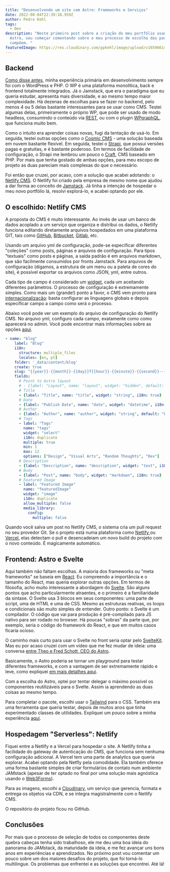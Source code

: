 ```yaml
---
title: "Desenvolvendo um site com Astro: Frameworks e Serviços"
date: 2022-08-04T22:39:18.959Z
author: Pedro Kehl
tags:
  - Dev
description: "Neste primeiro post sobre a criação do meu portfólio usando o
  Astro, vou começar comentando sobre o meu processo de escolha das partes que o
  compõem. "
featuredImage: https://res.cloudinary.com/ppkehl/image/upload/v1659661486/blog/Frame_36_rygkma.png
---
```

## Backend

[Como disse antes](https://pedrokehl.net/pt/blog/wordpress-no-meu-passado-presente-e-futuro/), minha experiência primária em desenvolvimento sempre foi com o WordPress e PHP. O WP é uma plataforma monolítica, back e frontend totalmente integrados. Já o Jamstack, que era o paradigma que eu queria estudar, apresenta mais diversidade, e ao mesmo tempo maior complexidade. Há dezenas de escolhas para se fazer no backend, pelo menos 4 ou 5 delas bastante interessantes para se usar como CMS. Testei algumas delas, primeiramente o próprio WP, que pode ser usado de modo headless, consumindo o conteúdo via [REST](https://developer.wordpress.org/rest-api/), ou com o plugin [WPgraphQL](https://www.wpgraphql.com/), que funciona muito bem. 

Como o intuito era aprender coisas novas, fugi da tentação de usá-lo. Em seguida, testei outras opções como o [Cosmic CMS](https://www.cosmicjs.com/) - uma solução baseada em nuvem bastante flexível. Em seguida, testei o [Strapi](https://strapi.io/), que possui versões pagas e gratuitas, e é bastante poderoso. Em termos de facilidade de configuração, o Strapi me lembrou um pouco o [Craft](https://craftcms.com/), CMS baseado em PHP. Por mais que tenha gostado de ambas opções, para meu escopo de projeto as duas pareciam mais complexas do que o necessário.

Foi então que cruzei, por acaso, com a solução que acabei adotando: o [Netlify CMS](https://www.netlifycms.org/). O Netlify foi criado pela empresa de mesmo nome que ajudou a dar forma ao conceito de [Jamstack](https://jamstack.org/). Já tinha a intenção de hospedar o meu novo portfólio lá, resolvi explorá-lo, e acabei optando por ele.

## O escolhido: Netlify CMS

A proposta do CMS é muito interessante. Ao invés de usar um banco de dados acoplado a um serviço que organiza e distribui os dados, o Netlify funciona editando diretamente arquivos hospedados em uma plataforma GIT, tais como [GitHub](https://github.com/), [Bitbucket](https://bitbucket.org/), [Gitlab](https://about.gitlab.com/), etc. 

Usando um arquivo yml de configuração, pode-se especificar diferentes "coleções" como posts, páginas e arquivos de configuração. Para tipos "textuais" como posts e páginas, a saída padrão é em arquivos markdown, que são facilmente consumidos por fronts Jamstack. Para arquivos de configuração (digamos, a estrutura de um menu ou a paleta de cores do site), é possível exportar os arquivos como JSON, yml, entre outros.

Cada tipo de campo é considerado um [widget](https://www.netlifycms.org/docs/widgets/), cada um aceitando diferentes parâmetros. O processo de configuração é extremamente simples. Como mais um (grande!) ponto a favor, o CMS vem pronto para [internacionalização](https://www.netlifycms.org/docs/configuration-options/#locale): basta configurar as linguagens globais e depois especificar campo a campo como será o processo.

Abaixo você pode ver um exemplo do arquivo de configuração do Netlify CMS. No arquivo yml, configuro cada campo, exatamente como como aparecerá no admin. Você pode encontrar mais informações sobre as opções [aqui](https://www.netlifycms.org/docs/configuration-options/).

```yaml
- name: "blog"
    label: "Blog"
    i18n:
      structure: multiple_files
      locales: [en, pt]
    folder: '_data/content/blog'
    create: true
    slug: "{{year}}-{{month}}-{{day}}T{{hour}}-{{minute}}-{{second}}--{{slug}}{{locale}}"
    fields:
      # Point to Astro layout
      # - {label: "Layout", name: "layout", widget: "hidden", default: "../../layouts/BlogSingle.astro"}
      # Title
      - {label: "Title", name: "title", widget: "string", i18n: true}
      # Date
      - {label: "Publish Date", name: "date", widget: "datetime", i18n: duplicate}
      # Author
      - {label: "Author", name: "author", widget: "string", default: "Pedro Kehl", i18n: duplicate}
      # Tags
      - label: "Tags"
        name: "tags"
        widget: "select"
        i18n: duplicate
        multiple: true
        min: 1
        max: 12
        options: ["Design", "Visual Arts", "Random Thoughts", "Dev"]
      # Description  
      - {label: "Description", name: "description", widget: "text", i18n: true}
      # Body
      - {label: "Post", name: "body", widget: "markdown", i18n: true}  
      # Featured Image  
      - label: "Featured Image"
        name: "featuredImage"
        widget: "image"
        i18n: duplicate
        allow_multiple: false
        media_library:
          config:
            multiple: false  
```

Quando você salva um post no Netlify CMS, o sistema cria um pull request no seu provedor Git. Se o projeto está numa plataforma como [Netlify ](https://www.netlify.com/)ou [Vercel](https://vercel.com/), elas detectam o pull e desencadeiam um novo build do projeto com o novo conteúdo. É magicamente automático.

## Frontend: Astro e Svelte

Aqui também não faltam escolhas. A maioria dos frameworks ou "meta frameworks" se baseia em [React](https://pt-br.reactjs.org/). Eu compreendo a importância e o tamanho do React, mas queria explorar outras opções. Em termos de filosofia, acho muito interessante a abordagem do [Svelte](https://svelte.dev/). São alguns pontos que acho particularmente atraentes, e o primeiro é a familiaridade da sintaxe. O Svelte usa 3 blocos em seus componentes: uma parte de script, uma de HTML e uma de CSS. Mesmo as estruturas reativas, os loops e condicionais são muito simples de entender. Outro ponto: o Svelte é um compilador. O código que vai para produção é pré-compilado para JS nativo para ser rodado no browser. Há poucas "sobras" da parte que, por exemplo, seria o código do framework do React, e que em muitos casos ficaria ocioso. 

O caminho mais curto para usar o Svelte no front seria optar pelo [SvelteKit](https://kit.svelte.dev/). Mas eu por acaso cruzei com um vídeo que me fez mudar de ideia: uma conversa [entre Theo e Fred Schott, CEO do Astro](https://www.youtube.com/watch?v=fp3mYVoMN7w).

Basicamente, o Astro poderia se tornar um playground para testar diferentes frameworks, e com a vantagem de ser extremamente rápido e leve, como expliquei [em mais detalhes aqui](https://pedrokehl.net/pt/blog/astronomicamente-divertido/).

Com a escolha do Astro, optei por tentar delegar o máximo possível os componentes reutilizáveis para o Svelte. Assim ia aprendendo as duas coisas ao mesmo tempo.

Para completar o pacote, escolhi usar o [Tailwind](https://tailwindcss.com/) para o CSS. Também era uma ferramenta que queria testar, depois de muitos anos que tinha experimentado classes de utilidades. Expliquei um pouco sobre a minha experiência [aqui](https://pedrokehl.net/pt/blog/pensamentos-sobre-o-tailwind-e-classes-de-utilidades/).

## Hospedagem "Serverless": Netlify

Fiquei entre a Netlify e a Vercel para hospedar o site. A Netlify tinha a facilidade do gateway de autenticação do CMS, que funciona sem nenhuma configuração adicional. A Vercel tem uma parte de analytics que queria explorar. Acabei optando pela Netfly pela comodidade. Ela também oferece uma forma bastante simples de criar formulários de contato num ambiente JAMstack (apesar de ter optado no final por uma solução mais agnóstica usando o [Web3Forms](https://web3forms.com/)). 

Para as imagens, escolhi a [Cloudinary](https://cloudinary.com/), um serviço que gerencia, formata e entrega os objetos via CDN, e se integra magistralmente com o Netlify CMS.

O repositório do projeto ficou no GitHub.

## Conclusões

Por mais que o processo de seleção de todos os componentes deste quebra cabeças tenha sido trabalhoso, ele me deu uma boa ideia do panorama do JAMstack, da maturidade da ideia, e me fez avançar uns bons anos em experiências e aprendizados. No próximo post vou comentar um pouco sobre um dos maiores desafios do projeto, que foi torná-lo multilingue. Os problemas que enfrentei e as soluções que encontrei. Até lá!